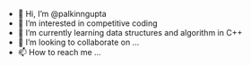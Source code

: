 - 👋 Hi, I’m @palkinngupta
- 👀 I’m interested in competitive coding
- 🌱 I’m currently learning data structures and algorithm in C++
- 💞️ I’m looking to collaborate on ...
- 📫 How to reach me ...

<!---
palkinngupta/palkinngupta is a ✨ special ✨ repository because its `README.md` (this file) appears on your GitHub profile.
You can click the Preview link to take a look at your changes.
--->
